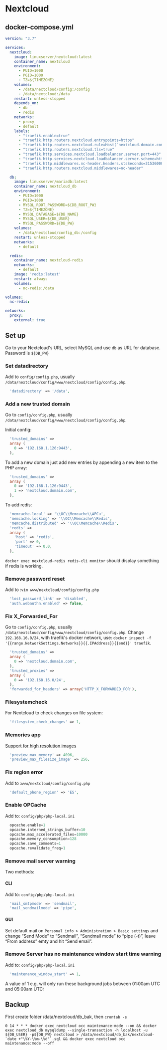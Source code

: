 # Nextcloud

## docker-compose.yml

```yml
version: "3.7"

services:
  nextcloud:
    image: linuxserver/nextcloud:latest
    container_name: nextcloud
    environment:
      - PUID=1000
      - PGID=1000
      - TZ=${TIMEZONE}
    volumes:
      - /data/nextcloud/config:/config
      - /data/nextcloud:/data
    restart: unless-stopped
    depends_on:
      - db
      - redis
    networks:
      - proxy
      - default
    labels:
      - "traefik.enable=true"
      - "traefik.http.routers.nextcloud.entrypoints=https"
      - "traefik.http.routers.nextcloud.rule=Host(`nextcloud.domain.com`)"
      - "traefik.http.routers.nextcloud.tls=true"
      - "traefik.http.services.nextcloud.loadbalancer.server.port=443"
      - "traefik.http.services.nextcloud.loadbalancer.server.scheme=https"
      - "traefik.http.middlewares.nc-header.headers.stsSeconds=31536000"
      - "traefik.http.routers.nextcloud.middlewares=nc-header"

  db:
    image: linuxserver/mariadb:latest
    container_name: nextcloud_db
    environment:
      - PUID=1000
      - PGID=1000
      - MYSQL_ROOT_PASSWORD=${DB_ROOT_PW}
      - TZ=${TIMEZONE}
      - MYSQL_DATABASE=${DB_NAME}
      - MYSQL_USER=${DB_USER}
      - MYSQL_PASSWORD=${DB_PW}
    volumes:
      - /data/nextcloud/config_db:/config
    restart: unless-stopped
    networks:
      - default

  redis:
    container_name: nextcloud-redis
    networks:
      - default
    image: 'redis:latest'
    restart: always
    volumes:
      - nc-redis:/data

volumes:
  nc-redis:

networks:
  proxy:
    external: true
```

## Set up

Go to your Nextcloud's URL, select MySQL and use `db` as URL for database. Password is `${DB_PW}`

### Set datadirectory

Add to `config/config.php`, usually `/data/nextcloud/config/www/nextcloud/config/config.php`.

```php
  'datadirectory' => '/data',
```

### Add a new trusted domain

Go to `config/config.php`, usually `/data/nextcloud/config/www/nextcloud/config/config.php`.

Initial config:

```php
  'trusted_domains' =>
  array (
    0 => '192.168.1.126:9443',
  ),
```

To add a new domain just add new entries by appending a new item to the PHP array:

```php
  'trusted_domains' =>
  array (
    0 => '192.168.1.126:9443',
    1 => 'nextcloud.domain.com',
  ),
```

To add redis:

```php
  'memcache.local' => '\\OC\\Memcache\\APCu',
  'memcache.locking' => '\\OC\\Memcache\\Redis',
  'memcache.distributed' => '\\OC\Memcache\\Redis',
  'redis' =>
  array (
    'host' => 'redis',
    'port' => 0,
    'timeout' => 0.0,
  ),
```

`docker exec nextcloud-redis redis-cli monitor` should display something if redis is working.

### Remove password reset

Add to :`vim www/nextcloud/config/config.php`

```php
  'lost_password_link' => 'disabled',
  'auth.webauthn.enabled' => false, 
```

### Fix X_Forwarded_For

Go to `config/config.php`, usually `/data/nextcloud/config/www/nextcloud/config/config.php`.
Change `192.168.16.0/24`, with traefik's docker network, use: `docker inspect -f '{{range.NetworkSettings.Networks}}{{.IPAddress}}{{end}}' traefik`.

```php
  'trusted_domains' =>
  array (
    0 => 'nextcloud.domain.com',
  ),
  'trusted_proxies' =>
  array (
    0 => '192.168.16.0/24',
  ),
  'forwarded_for_headers' => array('HTTP_X_FORWARDED_FOR'),
```

### Filesystemcheck

For Nextcloud to check changes on file system:

```php
  'filesystem_check_changes' => 1,
```

### Memories app

[Support for high resolution images](https://github.com/pulsejet/memories/wiki/Configuration#imagevideo-support)

```php
  'preview_max_memory' => 4096,
  'preview_max_filesize_image' => 256,
```

### Fix region error

Add to :`www/nextcloud/config/config.php`

```php
  'default_phone_region' => 'ES',
```

### Enable OPCache

Add to: `config/php/php-local.ini`

```php
  opcache.enable=1
  opcache.interned_strings_buffer=10
  opcache.max_accelerated_files=10000
  opcache.memory_consumption=128
  opcache.save_comments=1
  opcache.revalidate_freq=1
```

### Remove mail server warning

Two methods:

#### CLI

Add to: `config/php/php-local.ini`

```php
  'mail_smtpmode' => 'sendmail',
  'mail_sendmailmode' => 'pipe',
```

#### GUI

Set default mail on `Personal info > Administration > Basic settings` and change “Send Mode” to “Sendmail”, “Sendmail mode” to “pipe (-t)”, leave “From address” emty and hit “Send email”.

### Remove Server has no maintenance window start time warning

Add to: `config/php/php-local.ini`
```php
  'maintenance_window_start' => 1,
```

A value of 1 e.g. will only run these background jobs between 01:00am UTC and 05:00am UTC:

## Backup

First create folder /data/nextcloud/db_bak, then `crontab -e`

```
0 14 * * * docker exec nextcloud occ maintenance:mode --on && docker exec nextcloud_db mysqldump --single-transaction -h localhost -u ${DB_USER} -p${DB_PW} nextcloud > /data/nextcloud/db_bak/nextcloud-`date +"\%Y-\%m-\%d"`.sql && docker exec nextcloud occ maintenance:mode --off
```
